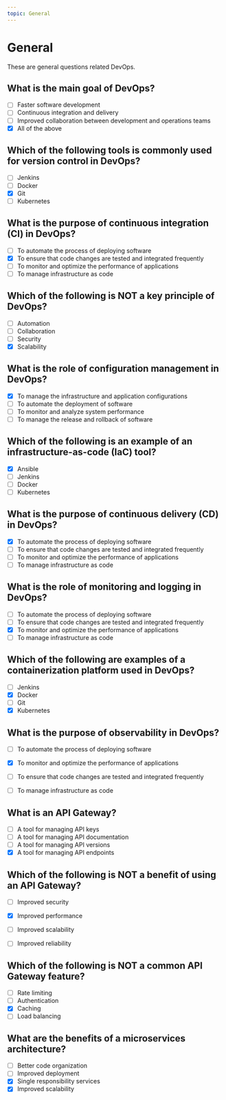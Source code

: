 ```yaml
---
topic: General
---
```


# General

These are general questions related DevOps.

## What is the main goal of DevOps?

- [ ] Faster software development
- [ ] Continuous integration and delivery
- [ ] Improved collaboration between development and operations teams
- [x] All of the above

## Which of the following tools is commonly used for version control in DevOps?

- [ ] Jenkins
- [ ] Docker
- [x] Git
- [ ] Kubernetes

## What is the purpose of continuous integration (CI) in DevOps?

- [ ] To automate the process of deploying software
- [x] To ensure that code changes are tested and integrated frequently
- [ ] To monitor and optimize the performance of applications
- [ ] To manage infrastructure as code

## Which of the following is NOT a key principle of DevOps?

- [ ] Automation
- [ ] Collaboration
- [ ] Security
- [x] Scalability

## What is the role of configuration management in DevOps?

- [x] To manage the infrastructure and application configurations
- [ ] To automate the deployment of software
- [ ] To monitor and analyze system performance
- [ ] To manage the release and rollback of software

## Which of the following is an example of an infrastructure-as-code (IaC) tool?

- [x] Ansible
- [ ] Jenkins
- [ ] Docker
- [ ] Kubernetes

## What is the purpose of continuous delivery (CD) in DevOps?

- [x] To automate the process of deploying software
- [ ] To ensure that code changes are tested and integrated frequently
- [ ] To monitor and optimize the performance of applications
- [ ] To manage infrastructure as code

## What is the role of monitoring and logging in DevOps?

- [ ] To automate the process of deploying software
- [ ] To ensure that code changes are tested and integrated frequently
- [x] To monitor and optimize the performance of applications
- [ ] To manage infrastructure as code

## Which of the following are examples of a containerization platform used in DevOps?

- [ ] Jenkins
- [x] Docker
- [ ] Git
- [x] Kubernetes

## What is the purpose of observability in DevOps?

- [ ] To automate the process of deploying software
- [x] To monitor and optimize the performance of applications
- [ ] To ensure that code changes are tested and integrated frequently
- [ ] To manage infrastructure as code


## What is an API Gateway?

- [ ] A tool for managing API keys
- [ ] A tool for managing API documentation
- [ ] A tool for managing API versions
- [x] A tool for managing API endpoints

## Which of the following is NOT a benefit of using an API Gateway?

- [ ] Improved security
- [x] Improved performance
- [ ] Improved scalability
- [ ] Improved reliability
  

## Which of the following is NOT a common API Gateway feature?

- [ ] Rate limiting
- [ ] Authentication
- [x] Caching
- [ ] Load balancing

## What are the benefits of a microservices architecture?

- [ ] Better code organization
- [ ] Improved deployment
- [x] Single responsibility services
- [x] Improved scalability
